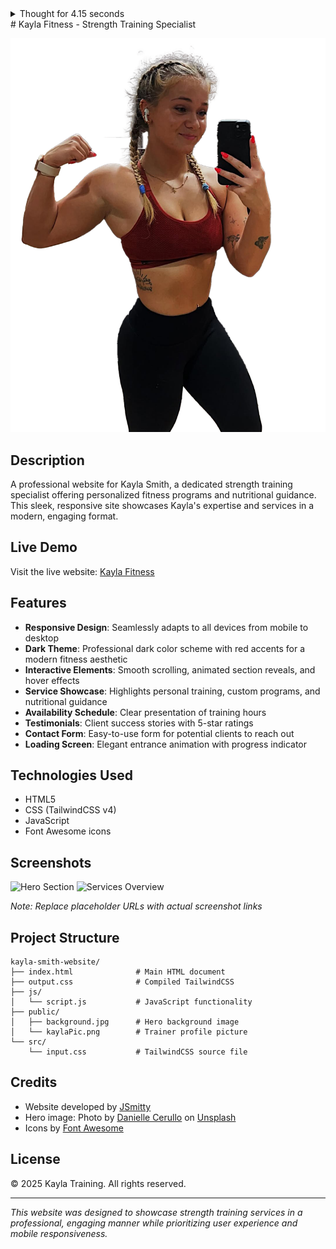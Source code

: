 
<details>
<summary>Thought for 4.15 seconds</summary>
The user is asking me to create a perfect README file for their project, specifying that there should be no installation instructions. Based on our previous conversation, I understand this is for the "kayla-smith-website" project, which is a strength training website for someone named Kayla.

A good README for this type of project should include:

1. Project title
2. Description of the website
3. Technologies used (HTML, CSS with TailwindCSS, JavaScript)
4. Features
5. Credits (including the photo credit that was mentioned earlier)
6. Live demo link (which would be on GitHub Pages)
7. Screenshots (though I can't generate these, I can suggest including them)
8. Contact information (for the developer, JSmitty)

Since they specifically mentioned "no installation," I'll omit any setup or installation instructions that would typically be included.

I'll create a comprehensive, professional README.md file that highlights the website's features while maintaining a clean, organized structure.
</details>
# Kayla Fitness - Strength Training Specialist

![Kayla Fitness Logo](public/kaylaPic.png)

## Description

A professional website for Kayla Smith, a dedicated strength training specialist offering personalized fitness programs and nutritional guidance. This sleek, responsive site showcases Kayla's expertise and services in a modern, engaging format.

## Live Demo

Visit the live website: [Kayla Fitness](https://jacobsmxth.github.io/kayla-smith-website/)

## Features

- **Responsive Design**: Seamlessly adapts to all devices from mobile to desktop
- **Dark Theme**: Professional dark color scheme with red accents for a modern fitness aesthetic
- **Interactive Elements**: Smooth scrolling, animated section reveals, and hover effects
- **Service Showcase**: Highlights personal training, custom programs, and nutritional guidance
- **Availability Schedule**: Clear presentation of training hours
- **Testimonials**: Client success stories with 5-star ratings
- **Contact Form**: Easy-to-use form for potential clients to reach out
- **Loading Screen**: Elegant entrance animation with progress indicator

## Technologies Used

- HTML5
- CSS (TailwindCSS v4)
- JavaScript
- Font Awesome icons

## Screenshots

![Hero Section](https://placeholder-for-screenshot.com/hero-section.jpg)
![Services Overview](https://placeholder-for-screenshot.com/services-section.jpg)

*Note: Replace placeholder URLs with actual screenshot links*

## Project Structure

```
kayla-smith-website/
├── index.html              # Main HTML document
├── output.css              # Compiled TailwindCSS
├── js/
│   └── script.js           # JavaScript functionality
├── public/
│   ├── background.jpg      # Hero background image
│   └── kaylaPic.png        # Trainer profile picture
└── src/
    └── input.css           # TailwindCSS source file
```

## Credits

- Website developed by [JSmitty](http://www.jsmitty.com)
- Hero image: Photo by [Danielle Cerullo](https://unsplash.com/@dncerullo) on [Unsplash](https://unsplash.com/photos/woman-standing-surrounded-by-exercise-equipment-CQfNt66ttZM)
- Icons by [Font Awesome](https://fontawesome.com)

## License

© 2025 Kayla Training. All rights reserved.

---

*This website was designed to showcase strength training services in a professional, engaging manner while prioritizing user experience and mobile responsiveness.*